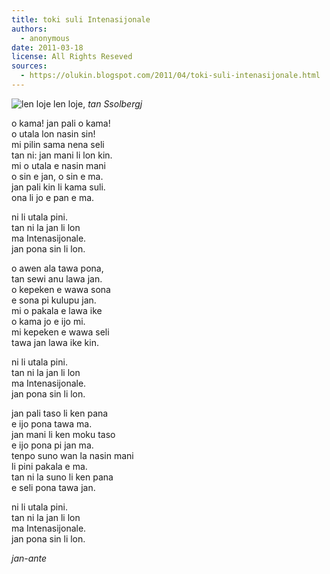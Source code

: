 ```yaml
---
title: toki suli Intenasijonale 
authors:
  - anonymous
date: 2011-03-18
license: All Rights Reseved
sources:
  - https://olukin.blogspot.com/2011/04/toki-suli-intenasijonale.html
---
```


<!-- "File:Red flag II.svg" by Ssolbergj (https://commons.wikimedia.org/wiki/File:Red_flag_II.svg). GDDL. CC BY-SA 3.0. CC BY 2.5. -->
![len loje](https://upload.wikimedia.org/wikipedia/commons/5/52/Red_flag_II.svg)
len loje, *tan Ssolbergj*

o kama! jan pali o kama!  \
o utala lon nasin sin!  \
mi pilin sama nena seli  \
tan ni: jan mani li lon kin.  \
mi o utala e nasin mani  \
o sin e jan, o sin e ma.  \
jan pali kin li kama suli.  \
ona li jo e pan e ma.

  ni li utala pini.  \
  tan ni la jan li lon  \
  ma Intenasijonale.  \
  jan pona sin li lon.

o awen ala tawa pona,  \
tan sewi anu lawa jan.  \
o kepeken e wawa sona  \
e sona pi kulupu jan.  \
mi o pakala e lawa ike  \
o kama jo e ijo mi.  \
mi kepeken e wawa seli  \
tawa jan lawa ike kin.

  ni li utala pini.  \
  tan ni la jan li lon  \
  ma Intenasijonale.  \
  jan pona sin li lon.

jan pali taso li ken pana  \
e ijo pona tawa ma.  \
jan mani li ken moku taso  \
e ijo pona pi jan ma.  \
tenpo suno wan la nasin mani  \
li pini pakala e ma.  \
tan ni la suno li ken pana  \
e seli pona tawa jan.

  ni li utala pini.  \
  tan ni la jan li lon  \
  ma Intenasijonale.  \
  jan pona sin li lon.

*jan-ante*
